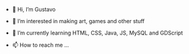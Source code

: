 - 👋 Hi, I’m Gustavo

- 👀 I’m interested in making art, games and other stuff

- 🌱 I’m currently learning HTML, CSS, Java, JS, MySQL and GDScript

- 📫 How to reach me ...

<!---
gustavoolivv/gustavoolivv is a ✨ special ✨ repository because its `README.md` (this file) appears on your GitHub profile.
You can click the Preview link to take a look at your changes.
--->
